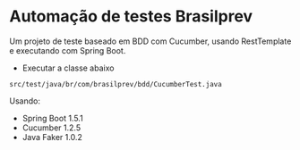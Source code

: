 # Automação de testes Brasilprev
Um projeto de teste baseado em BDD com Cucumber, usando RestTemplate e executando com Spring Boot.

- Executar a classe abaixo 
```
src/test/java/br/com/brasilprev/bdd/CucumberTest.java
```

Usando:
 - Spring Boot 1.5.1
 - Cucumber 1.2.5
 - Java Faker 1.0.2
